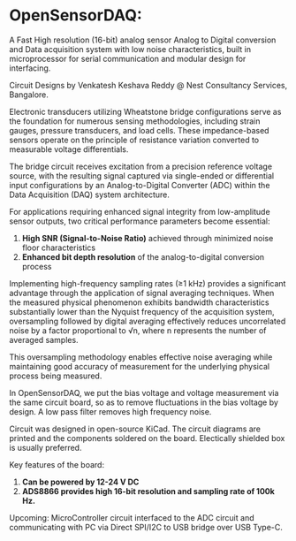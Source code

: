 # OpenSensorDAQ:
A Fast High resolution (16-bit) analog sensor Analog to Digital conversion and Data acquisition system with low noise characteristics, built in microprocessor for serial communication and modular design for interfacing.

Circuit Designs by Venkatesh Keshava Reddy @ Nest Consultancy Services, Bangalore.

[comment]: <> (Price of the board - INR 15000/- without Taxes. )


Electronic transducers utilizing Wheatstone bridge configurations serve as the foundation for numerous sensing methodologies, including strain gauges, pressure transducers, and load cells. These impedance-based sensors operate on the principle of resistance variation converted to measurable voltage differentials.

The bridge circuit receives excitation from a precision reference voltage source, with the resulting signal captured via single-ended or differential input configurations by an Analog-to-Digital Converter (ADC) within the Data Acquisition (DAQ) system architecture.

For applications requiring enhanced signal integrity from low-amplitude sensor outputs, two critical performance parameters become essential:

1. **High SNR (Signal-to-Noise Ratio)** achieved through minimized noise floor characteristics
2. **Enhanced bit depth resolution** of the analog-to-digital conversion process

Implementing high-frequency sampling rates (≥1 kHz) provides a significant advantage through the application of signal averaging techniques. When the measured physical phenomenon exhibits bandwidth characteristics substantially lower than the Nyquist frequency of the acquisition system, oversampling followed by digital averaging effectively reduces uncorrelated noise by a factor proportional to √n, where n represents the number of averaged samples.

This oversampling methodology enables effective noise averaging while maintaining good accuracy of measurement for the underlying physical process being measured.

In OpenSensorDAQ, we put the bias voltage and voltage measurement via the same circuit board, so as to remove fluctuations in the bias voltage by design. 
A low pass filter removes high frequency noise. 

Circuit was designed in open-source KiCad. The circuit diagrams are printed and the components soldered on the board. Electically shielded box is usually preferred. 

Key features of the board: 
1. **Can be powered by 12-24 V DC**
2. **ADS8866 provides high 16-bit resolution and sampling rate of 100k Hz.**

Upcoming: MicroController circuit interfaced to the ADC circuit and communicating with PC via Direct SPI/I2C to USB bridge over USB Type-C. 
